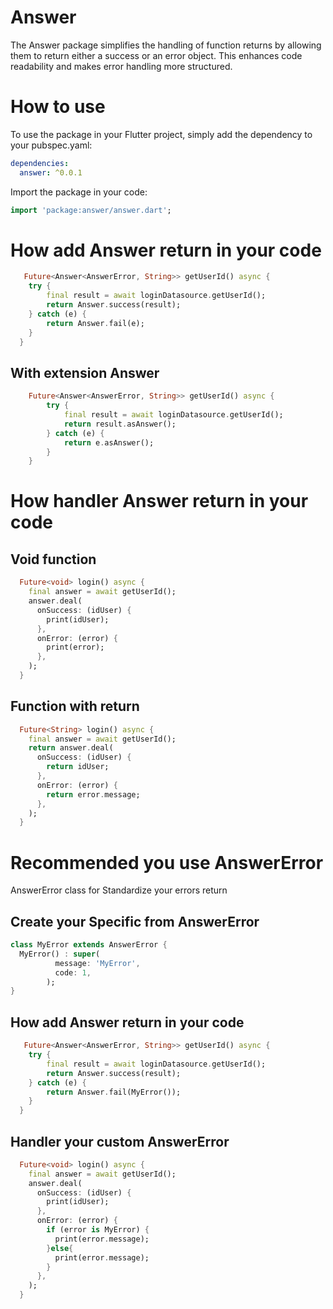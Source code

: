 
# Answer
The Answer package simplifies the handling of function returns by allowing them to return either a success or an error object. This enhances code readability and makes error handling more structured.

#  How to use
To use the package in your Flutter project, simply add the dependency to your pubspec.yaml:

```yaml
dependencies:
  answer: ^0.0.1
```


Import the package in your code:

```dart
import 'package:answer/answer.dart';
```

#  How add Answer return in your code

```dart
   Future<Answer<AnswerError, String>> getUserId() async {
    try {
        final result = await loginDatasource.getUserId();
        return Answer.success(result);
    } catch (e) {
        return Answer.fail(e);
    }
  }
```

## With extension Answer
    
```dart
    Future<Answer<AnswerError, String>> getUserId() async {
        try {
            final result = await loginDatasource.getUserId();
            return result.asAnswer();
        } catch (e) {
            return e.asAnswer();
        }
    }
```


#  How handler Answer return in your code

## Void function
```dart
  Future<void> login() async {
    final answer = await getUserId();
    answer.deal(
      onSuccess: (idUser) {
        print(idUser);
      },
      onError: (error) {
        print(error);
      },
    );
  }
```

## Function with return
```dart
  Future<String> login() async {
    final answer = await getUserId();
    return answer.deal(
      onSuccess: (idUser) {
        return idUser;
      },
      onError: (error) {
        return error.message;
      },
    );
  }
```

# Recommended you use AnswerError
AnswerError class for Standardize your errors return

## Create your Specific from AnswerError

```dart
class MyError extends AnswerError {
  MyError() : super(
          message: 'MyError',
          code: 1,
        );
}
```

##  How add Answer return in your code

```dart
   Future<Answer<AnswerError, String>> getUserId() async {
    try {
        final result = await loginDatasource.getUserId();
        return Answer.success(result);
    } catch (e) {
        return Answer.fail(MyError());
    }
  }
```

## Handler your custom AnswerError

```dart
  Future<void> login() async {
    final answer = await getUserId();
    answer.deal(
      onSuccess: (idUser) {
        print(idUser);
      },
      onError: (error) {
        if (error is MyError) {
          print(error.message);
        }else{
          print(error.message);
        }
      },
    );
  }
```